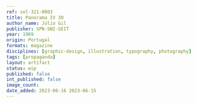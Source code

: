```yaml
---
ref: sol-321-0003
title: Panorama IV 30
author_name: Júlio Gil
publisher: SPN-SNI-SEIT
year: 1969
origin: Portugal
formats: magazine
disciplines: [graphic-design, illustration, typography, photography]
tags: [propaganda]
layout: artifact
status: wip
published: false
int_published: false
image_count:
date_added: 2023-06-16 2023-06-15
---
```

